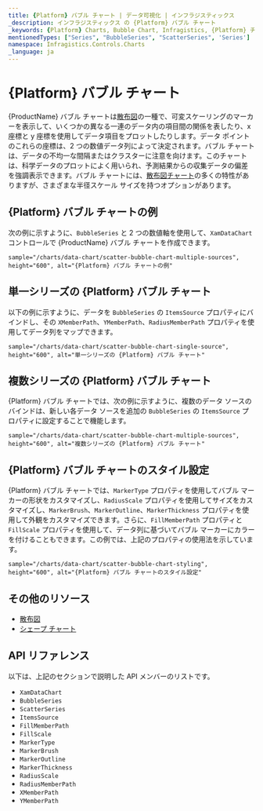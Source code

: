 ```yaml
---
title: {Platform} バブル チャート | データ可視化 | インフラジスティックス
_description: インフラジスティックス の {Platform} バブル チャート
_keywords: {Platform} Charts, Bubble Chart, Infragistics, {Platform} チャート, バブル チャート, インフラジスティックス
mentionedTypes: ["Series", "BubbleSeries", "ScatterSeries", 'Series']
namespace: Infragistics.Controls.Charts
_language: ja
---
```

# {Platform} バブル チャート

{ProductName} バブル チャートは[散布図](scatter-chart.md)の一種で、可変スケーリングのマーカーを表示して、いくつかの異なる一連のデータ内の項目間の関係を表したり、x 座標と y 座標を使用してデータ項目をプロットしたりします。データ ポイントのこれらの座標は、2 つの数値データ列によって決定されます。バブル チャートは、データの不均一な間隔またはクラスターに注意を向けます。このチャートは、科学データのプロットによく用いられ、予測結果からの収集データの偏差を強調表示できます。バブル チャートには、[散布図チャート](scatter-chart.md#{Platform}-散布マーカー-チャート)の多くの特性がありますが、さまざまな半径スケール サイズを持つオプションがあります。

## {Platform} バブル チャートの例

次の例に示すように、`BubbleSeries` と 2 つの数値軸を使用して、`XamDataChart` コントロールで {ProductName} バブル チャートを作成できます。

`sample="/charts/data-chart/scatter-bubble-chart-multiple-sources", height="600", alt="{Platform} バブル チャートの例"`



<div class="divider--half"></div>

## 単一シリーズの {Platform} バブル チャート

以下の例に示すように、データを `BubbleSeries` の `ItemsSource` プロパティにバインドし、その `XMemberPath`、`YMemberPath`、`RadiusMemberPath` プロパティを使用してデータ列をマップできます。

`sample="/charts/data-chart/scatter-bubble-chart-single-source", height="600", alt="単一シリーズの {Platform} バブル チャート"`



<div class="divider--half"></div>

## 複数シリーズの {Platform} バブル チャート

{Platform} バブル チャートでは、次の例に示すように、複数のデータ ソースのバインドは、新しい各データ ソースを追加の `BubbleSeries` の `ItemsSource` プロパティに設定することで機能します。

`sample="/charts/data-chart/scatter-bubble-chart-multiple-sources", height="600", alt="複数シリーズの {Platform} バブル チャート"`



<div class="divider--half"></div>

## {Platform} バブル チャートのスタイル設定

{Platform} バブル チャートでは、`MarkerType` プロパティを使用してバブル マーカーの形状をカスタマイズし、`RadiusScale` プロパティを使用してサイズをカスタマイズし、`MarkerBrush`、`MarkerOutline`、`MarkerThickness` プロパティを使用して外観をカスタマイズできます。さらに、`FillMemberPath` プロパティと `FillScale` プロパティを使用して、データ列に基づいてバブル マーカーにカラーを付けることもできます。この例では、上記のプロパティの使用法を示しています。

`sample="/charts/data-chart/scatter-bubble-chart-styling", height="600", alt="{Platform} バブル チャートのスタイル設定"`



<div class="divider--half"></div>

## その他のリソース

- [散布図](scatter-chart.md)
- [シェープ チャート](shape-chart.md)


## API リファレンス

以下は、上記のセクションで説明した API メンバーのリストです。

- `XamDataChart`
- `BubbleSeries`
- `ScatterSeries`
- `ItemsSource`
- `FillMemberPath`
- `FillScale`
- `MarkerType`
- `MarkerBrush`
- `MarkerOutline`
- `MarkerThickness`
- `RadiusScale`
- `RadiusMemberPath`
- `XMemberPath`
- `YMemberPath`